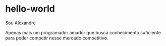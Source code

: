 # hello-world
Sou Alexandre

Apenas mais um programador amador que busca conhecimento suficiente para poder competir nesse mercado competitivo.
